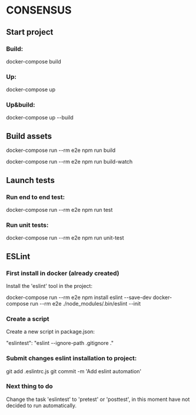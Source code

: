 # CONSENSUS

## Start project

### Build:

docker-compose build


### Up:

docker-compose up


### Up&build:

docker-compose up --build


## Build assets

docker-compose run --rm e2e npm run build

docker-compose run --rm e2e npm run build-watch


## Launch tests

### Run end to end test:

docker-compose run --rm e2e npm run test


### Run unit tests:

docker-compose run --rm e2e npm run unit-test


## ESLint

### First install in docker (already created)

Install the 'eslint' tool in the project:

docker-compose run --rm e2e npm install eslint --save-dev
docker-compose run --rm e2e ./node_modules/.bin/eslint --init


### Create a script

Create a new script in package.json:

"eslintest": "eslint --ignore-path .gitignore ."


### Submit changes eslint installation to project:

git add .eslintrc.js
git commit -m 'Add eslint automation'


### Next thing to do

Change the task 'eslintest' to 'pretest' or 'posttest', in this moment have not decided to run automatically.
